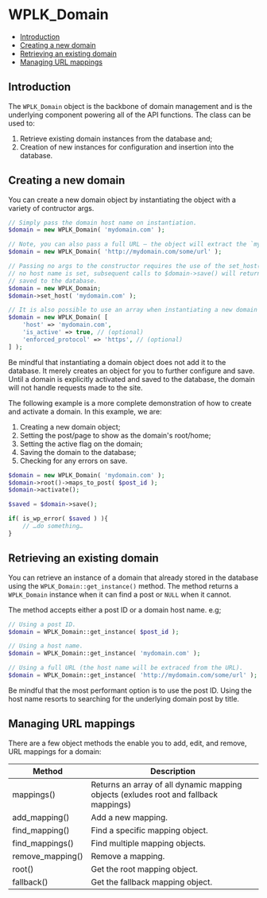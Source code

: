 # WPLK_Domain

- [Introduction](#introduction)
- [Creating a new domain](#creating-a-new-domain)
- [Retrieving an existing domain](#retrieving-an-existing-domain)
- [Managing URL mappings](#managing-url-mappings)

## Introduction

The `WPLK_Domain` object is the backbone of domain management and is the underlying component powering all of the API
functions. The class can be used to:

1. Retrieve existing domain instances from the database and;
1. Creation of new instances for configuration and insertion into the database.

## Creating a new domain

You can create a new domain object by instantiating the object with a variety of contructor args.

```php
// Simply pass the domain host name on instantiation.
$domain = new WPLK_Domain( 'mydomain.com' );

// Note, you can also pass a full URL — the object will extract the `mydomain.com` host name in this case.
$domain = new WPLK_Domain( 'http://mydomain.com/some/url' );

// Passing no args to the constructor requires the use of the set_host() method to set the actual domain host name. If
// no host name is set, subsequent calls to $domain->save() will return a WP_Error object and the domain will not be
// saved to the database.
$domain = new WPLK_Domain;
$domain->set_host( 'mydomain.com' );

// It is also possible to use an array when instantiating a new domain object.
$domain = new WPLK_Domain( [
    'host' => 'mydomain.com',
    'is_active' => true, // (optional)
    'enforced_protocol' => 'https', // (optional)
] );
```

Be mindful that instantiating a domain object does not add it to the database. It merely creates an object for you to
further configure and save. Until a domain is explicitly activated and saved to the database, the domain will not handle
requests made to the site.

The following example is a more complete demonstration of how to create and activate a domain. In this example, we are:

1. Creating a new domain object;
1. Setting the post/page to show as the domain's root/home;
1. Setting the active flag on the domain;
1. Saving the domain to the database;
1. Checking for any errors on save.

```php
$domain = new WPLK_Domain( 'mydomain.com' );
$domain->root()->maps_to_post( $post_id );
$domain->activate();

$saved = $domain->save();

if( is_wp_error( $saved ) ){
    // …do something…
}
```

## Retrieving an existing domain

You can retrieve an instance of a domain that already stored in the database using the `WPLK_Domain::get_instance()`
method. The method returns a `WPLK_Domain` instance when it can find a post or `NULL` when it cannot.

The method accepts either a post ID or a domain host name. e.g;

```php
// Using a post ID.
$domain = WPLK_Domain::get_instance( $post_id );

// Using a host name.
$domain = WPLK_Domain::get_instance( 'mydomain.com' );

// Using a full URL (the host name will be extraced from the URL).
$domain = WPLK_Domain::get_instance( 'http://mydomain.com/some/url' );
```

Be mindful that the most performant option is to use the post ID. Using the host name resorts to searching for the
underlying domain post by title.

## Managing URL mappings

There are a few object methods the enable you to add, edit, and remove, URL mappings for a domain:

| Method | Description |
|---|---|
| mappings() | Returns an array of all dynamic mapping objects (exludes root and fallback mappings) |
| add_mapping() | Add a new mapping. |
| find_mapping() | Find a specific mapping object. |
| find_mappings() | Find multiple mapping objects. |
| remove_mapping() | Remove a mapping. |
| root() | Get the root mapping object. |
| fallback() | Get the fallback mapping object. |